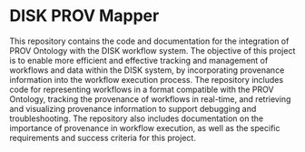 # DISK PROV Mapper

This repository contains the code and documentation for the integration of PROV Ontology with the DISK workflow system. The objective of this project is to enable more efficient and effective tracking and management of workflows and data within the DISK system, by incorporating provenance information into the workflow execution process. The repository includes code for representing workflows in a format compatible with the PROV Ontology, tracking the provenance of workflows in real-time, and retrieving and visualizing provenance information to support debugging and troubleshooting. The repository also includes documentation on the importance of provenance in workflow execution, as well as the specific requirements and success criteria for this project.
